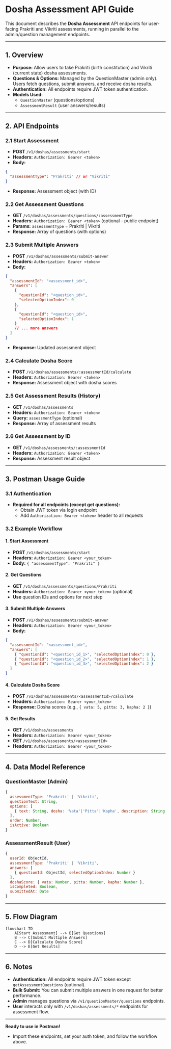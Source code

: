 # Dosha Assessment API Guide

This document describes the **Dosha Assessment** API endpoints for user-facing Prakriti and Vikriti assessments, running in parallel to the admin/question management endpoints.

---

## 1. Overview

- **Purpose:** Allow users to take Prakriti (birth constitution) and Vikriti (current state) dosha assessments.
- **Questions & Options:** Managed by the QuestionMaster (admin only). Users fetch questions, submit answers, and receive dosha results.
- **Authentication:** All endpoints require JWT token authentication.
- **Models Used:**
  - `QuestionMaster` (questions/options)
  - `AssessmentResult` (user answers/results)

---

## 2. API Endpoints

### 2.1 Start Assessment
- **POST** `/v1/doshas/assessments/start`
- **Headers:** `Authorization: Bearer <token>`
- **Body:**
```json
{
  "assessmentType": "Prakriti" // or "Vikriti"
}
```
- **Response:** Assessment object (with ID)

### 2.2 Get Assessment Questions
- **GET** `/v1/doshas/assessments/questions/:assessmentType`
- **Headers:** `Authorization: Bearer <token>` (optional - public endpoint)
- **Params:** `assessmentType` = Prakriti | Vikriti
- **Response:** Array of questions (with options)

### 2.3 Submit Multiple Answers
- **POST** `/v1/doshas/assessments/submit-answer`
- **Headers:** `Authorization: Bearer <token>`
- **Body:**
```json
{
  "assessmentId": "<assessment_id>",
  "answers": [
    {
      "questionId": "<question_id>",
      "selectedOptionIndex": 0
    },
    {
      "questionId": "<question_id>",
      "selectedOptionIndex": 1
    }
    // ... more answers
  ]
}
```
- **Response:** Updated assessment object

### 2.4 Calculate Dosha Score
- **POST** `/v1/doshas/assessments/:assessmentId/calculate`
- **Headers:** `Authorization: Bearer <token>`
- **Response:** Assessment object with dosha scores

### 2.5 Get Assessment Results (History)
- **GET** `/v1/doshas/assessments`
- **Headers:** `Authorization: Bearer <token>`
- **Query:** `assessmentType` (optional)
- **Response:** Array of assessment results

### 2.6 Get Assessment by ID
- **GET** `/v1/doshas/assessments/:assessmentId`
- **Headers:** `Authorization: Bearer <token>`
- **Response:** Assessment result object

---

## 3. Postman Usage Guide

### 3.1 Authentication
- **Required for all endpoints (except get questions):**
  - Obtain JWT token via login endpoint
  - Add `Authorization: Bearer <token>` header to all requests

### 3.2 Example Workflow

#### 1. Start Assessment
- **POST** `/v1/doshas/assessments/start`
- **Headers:** `Authorization: Bearer <your_token>`
- **Body:** `{ "assessmentType": "Prakriti" }`


#### 2. Get Questions
- **GET** `/v1/doshas/assessments/questions/Prakriti`
- **Headers:** `Authorization: Bearer <your_token>` (optional)
- **Use** question IDs and options for next step

#### 3. Submit Multiple Answers
- **POST** `/v1/doshas/assessments/submit-answer`
- **Headers:** `Authorization: Bearer <your_token>`
- **Body:**
```json
{
  "assessmentId": "<assessment_id>",
  "answers": [
    { "questionId": "<question_id_1>", "selectedOptionIndex": 0 },
    { "questionId": "<question_id_2>", "selectedOptionIndex": 1 },
    { "questionId": "<question_id_3>", "selectedOptionIndex": 2 }
  ]
}
```

#### 4. Calculate Dosha Score
- **POST** `/v1/doshas/assessments/<assessmentId>/calculate`
- **Headers:** `Authorization: Bearer <your_token>`
- **Response:** Dosha scores (e.g., `{ vata: 5, pitta: 3, kapha: 2 }`)

#### 5. Get Results
- **GET** `/v1/doshas/assessments`
- **Headers:** `Authorization: Bearer <your_token>`
- **GET** `/v1/doshas/assessments/<assessmentId>`
- **Headers:** `Authorization: Bearer <your_token>`

---

## 4. Data Model Reference

### QuestionMaster (Admin)
```js
{
  assessmentType: 'Prakriti' | 'Vikriti',
  questionText: String,
  options: [
    { text: String, dosha: 'Vata'|'Pitta'|'Kapha', description: String }
  ],
  order: Number,
  isActive: Boolean
}
```

### AssessmentResult (User)
```js
{
  userId: ObjectId,
  assessmentType: 'Prakriti' | 'Vikriti',
  answers: [
    { questionId: ObjectId, selectedOptionIndex: Number }
  ],
  doshaScore: { vata: Number, pitta: Number, kapha: Number },
  isCompleted: Boolean,
  submittedAt: Date
}
```

---

## 5. Flow Diagram

```mermaid
flowchart TD
    A[Start Assessment] --> B[Get Questions]
    B --> C[Submit Multiple Answers]
    C --> D[Calculate Dosha Score]
    D --> E[Get Results]
```

---

## 6. Notes
- **Authentication:** All endpoints require JWT token except `getAssessmentQuestions` (optional).
- **Bulk Submit:** You can submit multiple answers in one request for better performance.
- **Admin** manages questions via `/v1/questionMaster/questions` endpoints.
- **User** interacts only with `/v1/doshas/assessments/*` endpoints for assessment flow.

---

**Ready to use in Postman!**
- Import these endpoints, set your auth token, and follow the workflow above. 